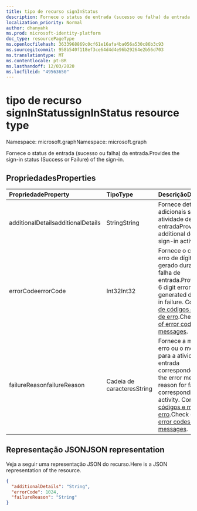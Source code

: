 ```yaml
---
title: tipo de recurso signInStatus
description: Fornece o status de entrada (sucesso ou falha) da entrada
localization_priority: Normal
author: dhanyahk
ms.prod: microsoft-identity-platform
doc_type: resourcePageType
ms.openlocfilehash: 3633968869c0cf61e16afa4ba056a530c86b3c93
ms.sourcegitcommit: 958b540f118ef3ce64d4d4e96b29264e2b56d703
ms.translationtype: MT
ms.contentlocale: pt-BR
ms.lasthandoff: 12/03/2020
ms.locfileid: "49563650"
---
```

# <a name="signinstatus-resource-type"></a><span data-ttu-id="6f0a1-103">tipo de recurso signInStatus</span><span class="sxs-lookup"><span data-stu-id="6f0a1-103">signInStatus resource type</span></span>

<span data-ttu-id="6f0a1-104">Namespace: microsoft.graph</span><span class="sxs-lookup"><span data-stu-id="6f0a1-104">Namespace: microsoft.graph</span></span>

<span data-ttu-id="6f0a1-105">Fornece o status de entrada (sucesso ou falha) da entrada.</span><span class="sxs-lookup"><span data-stu-id="6f0a1-105">Provides the sign-in status (Success or Failure) of the sign-in.</span></span>

## <a name="properties"></a><span data-ttu-id="6f0a1-106">Propriedades</span><span class="sxs-lookup"><span data-stu-id="6f0a1-106">Properties</span></span>

| <span data-ttu-id="6f0a1-107">Propriedade</span><span class="sxs-lookup"><span data-stu-id="6f0a1-107">Property</span></span>     | <span data-ttu-id="6f0a1-108">Tipo</span><span class="sxs-lookup"><span data-stu-id="6f0a1-108">Type</span></span>   |<span data-ttu-id="6f0a1-109">Descrição</span><span class="sxs-lookup"><span data-stu-id="6f0a1-109">Description</span></span>|
|:---------------|:--------|:----------|
|<span data-ttu-id="6f0a1-110">additionalDetails</span><span class="sxs-lookup"><span data-stu-id="6f0a1-110">additionalDetails</span></span>|<span data-ttu-id="6f0a1-111">String</span><span class="sxs-lookup"><span data-stu-id="6f0a1-111">String</span></span>|<span data-ttu-id="6f0a1-112">Fornece detalhes adicionais sobre a atividade de entrada</span><span class="sxs-lookup"><span data-stu-id="6f0a1-112">Provides additional details on the sign-in activity</span></span>|
|<span data-ttu-id="6f0a1-113">errorCode</span><span class="sxs-lookup"><span data-stu-id="6f0a1-113">errorCode</span></span>|<span data-ttu-id="6f0a1-114">Int32</span><span class="sxs-lookup"><span data-stu-id="6f0a1-114">Int32</span></span>|<span data-ttu-id="6f0a1-115">Fornece o código de erro de dígito 5-6 gerado durante uma falha de entrada.</span><span class="sxs-lookup"><span data-stu-id="6f0a1-115">Provides the 5-6 digit error code that's generated during a sign-in failure.</span></span> <span data-ttu-id="6f0a1-116">Confira a [lista de códigos e mensagens de erro](/azure/active-directory/active-directory-reporting-activity-sign-ins-errors).</span><span class="sxs-lookup"><span data-stu-id="6f0a1-116">Check out the [list of error codes and messages](/azure/active-directory/active-directory-reporting-activity-sign-ins-errors).</span></span>|
|<span data-ttu-id="6f0a1-117">failureReason</span><span class="sxs-lookup"><span data-stu-id="6f0a1-117">failureReason</span></span>|<span data-ttu-id="6f0a1-118">Cadeia de caracteres</span><span class="sxs-lookup"><span data-stu-id="6f0a1-118">String</span></span>|<span data-ttu-id="6f0a1-119">Fornece a mensagem de erro ou o motivo da falha para a atividade de entrada correspondente.</span><span class="sxs-lookup"><span data-stu-id="6f0a1-119">Provides the error message or the reason for failure for the corresponding sign-in activity.</span></span> <span data-ttu-id="6f0a1-120">Confira a [lista de códigos e mensagens de erro](/azure/active-directory/active-directory-reporting-activity-sign-ins-errors).</span><span class="sxs-lookup"><span data-stu-id="6f0a1-120">Check out the [list of error codes and messages](/azure/active-directory/active-directory-reporting-activity-sign-ins-errors).</span></span>|

## <a name="json-representation"></a><span data-ttu-id="6f0a1-121">Representação JSON</span><span class="sxs-lookup"><span data-stu-id="6f0a1-121">JSON representation</span></span>

<span data-ttu-id="6f0a1-122">Veja a seguir uma representação JSON do recurso.</span><span class="sxs-lookup"><span data-stu-id="6f0a1-122">Here is a JSON representation of the resource.</span></span>

<!-- {
  "blockType": "resource",
  "optionalProperties": [

  ],
  "@odata.type": "microsoft.graph.signInStatus"
}-->

```json
{
  "additionalDetails": "String",
  "errorCode": 1024,
  "failureReason": "String"
}

```

<!-- uuid: 8fcb5dbc-d5aa-4681-8e31-b001d5168d79
2015-10-25 14:57:30 UTC -->
<!-- {
  "type": "#page.annotation",
  "description": "signInStatus resource",
  "keywords": "",
  "section": "documentation",
  "tocPath": ""
}-->

